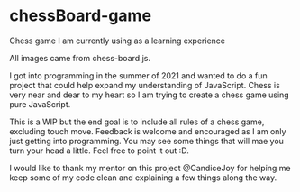 # chessBoard-game
Chess game I am currently using as a learning experience

All images came from chess-board.js.

I got into programming in the summer of 2021 and wanted to do a fun project that could help expand my understanding of JavaScript.  Chess is very near and dear to my
heart so I am trying to create a chess game using pure JavaScript.  

This is a WIP but the end goal is to include all rules of a chess game, excluding touch move.  Feedback is welcome and encouraged as I am only just getting into 
programming.  You may see some things that will mae you turn your head a little.  Feel free to point it out :D.

I would like to thank my mentor on this project @CandiceJoy for helping me keep some of my code clean and explaining a few things along the way.
